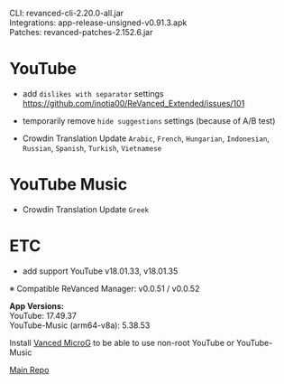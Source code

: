 CLI: revanced-cli-2.20.0-all.jar  
Integrations: app-release-unsigned-v0.91.3.apk  
Patches: revanced-patches-2.152.6.jar  

YouTube
==
- add `dislikes with separator` settings https://github.com/inotia00/ReVanced_Extended/issues/101
- temporarily remove `hide suggestions` settings (because of A/B test)

- Crowdin Translation Update
`Arabic`, `French`, `Hungarian`, `Indonesian`, `Russian`, `Spanish`, `Turkish`, `Vietnamese`

YouTube Music
==
- Crowdin Translation Update
`Greek`

ETC
==
- add support YouTube v18.01.33, v18.01.35

※ Compatible ReVanced Manager: v0.0.51 / v0.0.52

  
**App Versions:**  
YouTube: 17.49.37  
YouTube-Music (arm64-v8a): 5.38.53  

Install [Vanced MicroG](https://github.com/inotia00/VancedMicroG/releases) to be able to use non-root YouTube or YouTube-Music  

[Main Repo](https://github.com/NoName-exe/revanced-extended-mnml)  
